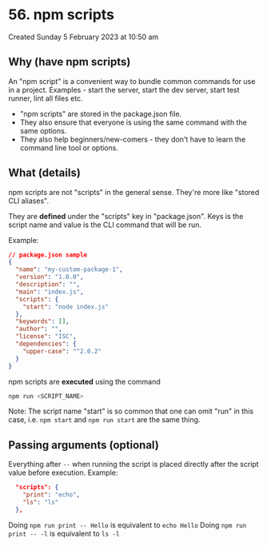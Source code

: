 # 56. npm scripts
Created Sunday 5 February 2023 at 10:50 am

## Why (have npm scripts)
An "npm script" is a convenient way to bundle common commands for use in a project. Examples - start the server, start the dev server, start test runner, lint all files etc.

- "npm scripts" are stored in the package.json file.
- They also ensure that everyone is using the same command with the same options. 
- They also help beginners/new-comers - they don't have to learn the command line tool or options.


## What (details)
npm scripts are not "scripts" in the general sense. They're more like "stored CLI aliases". 

They are **defined** under the "scripts" key in "package.json". Keys is the script name and value is the CLI command that will be run.

Example:
```json
// package.json sample
{
  "name": "my-custom-package-1",
  "version": "1.0.0",
  "description": "",
  "main": "index.js",
  "scripts": {
    "start": "node index.js"
  },
  "keywords": [],
  "author": "",
  "license": "ISC",
  "dependencies": {
    "upper-case": "^2.0.2"
  }
}
```

npm scripts are **executed** using the command 
```bash
npm run <SCRIPT_NAME>
```
Note: The script name "start" is so common that one can omit "run" in this case, i.e. `npm start` and `npm run start` are the same thing.


## Passing arguments (optional)
Everything after `--` when running the script is placed directly after the script value before execution. Example:
```json
  "scripts": {
    "print": "echo",
    "ls": "ls"
  },
```

Doing `npm run print -- Hello` is equivalent to `echo Hello`
Doing `npm run print -- -l` is equivalent to `ls -l`